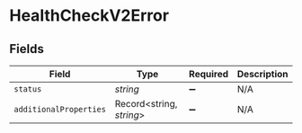# HealthCheckV2Error


## Fields

| Field                    | Type                     | Required                 | Description              |
| ------------------------ | ------------------------ | ------------------------ | ------------------------ |
| `status`                 | *string*                 | :heavy_minus_sign:       | N/A                      |
| `additionalProperties`   | Record<string, *string*> | :heavy_minus_sign:       | N/A                      |